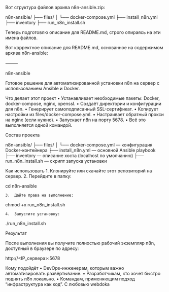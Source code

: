 Вот структура файлов архива n8n-ansible.zip:

n8n-ansible/
├── files/
│   └── docker-compose.yml
├── install_n8n.yml
├── inventory
├── run_n8n_install.sh

Теперь подготовлю описание для README.md, строго опираясь на эти имена файлов.

Вот корректное описание для README.md, основанное на содержимом архива n8n-ansible:

⸻

n8n-ansible

Готовое решение для автоматизированной установки n8n на сервер с использованием Ansible и Docker.

Что делает этот проект
	•	Устанавливает необходимые пакеты: Docker, docker-compose, nginx, openssl.
	•	Создаёт директории и конфигурации для n8n.
	•	Генерирует самоподписанный SSL-сертификат.
	•	Копирует настройки из files/docker-compose.yml.
	•	Настраивает обратный прокси на nginx (если нужно).
	•	Запускает n8n на порту 5678.
	•	Всё это выполняется одной командой.

Состав проекта

n8n-ansible/
├── files/
│   └── docker-compose.yml         — конфигурация Docker-контейнера
├── install_n8n.yml                — основной Ansible playbook
├── inventory                      — описание хоста (localhost по умолчанию)
├── run_n8n_install.sh             — скрипт запуска установки

Как использовать
	1.	Клонируйте или скачайте этот репозиторий на сервер.
	2.	Перейдите в папку:

cd n8n-ansible


	3.	Дайте права на выполнение:

chmod +x run_n8n_install.sh


	4.	Запустите установку:

./run_n8n_install.sh



Результат

После выполнения вы получите полностью рабочий экземпляр n8n, доступный в браузере по адресу:

http://<IP_сервера>:5678

Кому подойдёт
	•	DevOps-инженерам, которым важно автоматизировать развёртывание.
	•	Разработчикам, кто хочет быстро поднять n8n локально.
	•	Командам, применяющим подход “инфраструктура как код”.
 С любовью webdoka
